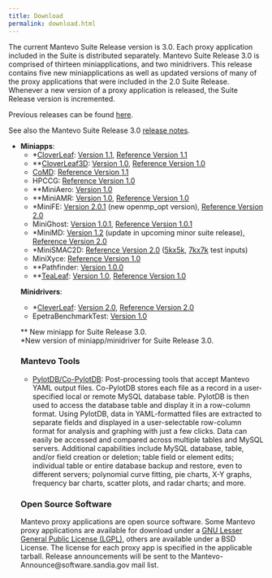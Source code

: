 ```yaml
---
title: Download
permalink: download.html
---
```


The current Mantevo Suite Release version is 3.0\. Each proxy application included in the Suite is distributed separately. Mantevo Suite Release 3.0 is comprised of thirteen miniapplications, and two minidrivers. This release contains five new miniapplications as well as updated versions of many of the proxy applications that were included in the 2.0 Suite Release. Whenever a new version of a proxy application is released, the Suite Release version is incremented.

Previous releases can be found [here](previous_releases.html").

See also the Mantevo Suite Release 3.0 [release notes](release_notes.html").

<ul>
<li><strong>Miniapps</strong>:


<ul>
<li>
    *<a href="http://uk-mac.github.io/CloverLeaf/">CloverLeaf</a>: 
    <a href="http://downloads.mantevo.org/CloverLeaf-1.1.html" class="downloadLink" name="CloverLeaf-1.1">Version 1.1</a>, 
    <a href="http://downloads.mantevo.org/CloverLeaf_ref-1.1.html" class="downloadLink" name="CloverLeaf_ref-1.1">Reference Version 1.1</a>
</li>

<li>
    **<a href="http://uk-mac.github.io/CloverLeaf3D/">CloverLeaf3D</a>: 
    <a href="http://downloads.mantevo.org/CloverLeaf3D-1.0.html" class="downloadLink" name="CloverLeaf3D-1.0">Version 1.0</a>, 
    <a href="http://downloads.mantevo.org/CloverLeaf3D_ref-1.0.html" class="downloadLink" name="CloverLeaf3D_ref-1.0">Reference Version 1.0</a>
</li>

<li>
    <a href="http://exmatex.github.io/CoMD">CoMD</a>: 
    <a href="http://downloads.mantevo.org/CoMD_ref-1.1b.html" class="downloadLink" name="CoMD_Ref">Reference Version 1.1</a>
</li>

<li>
    HPCCG: <a href="http://downloads.mantevo.org/HPCCG-1.0.html" class="downloadLink" name="HPCCG-1.0">Reference Version 1.0</a>
</li>

<li>
    **MiniAero: <a href="http://downloads.mantevo.org/miniAero_1.0.html" class="downloadLink" name="MiniAero-v1.0-Mantevo">Version 1.0</a>
</li>

<li>
    **MiniAMR: <a href="http://downloads.mantevo.org/miniAMR_1.0.html" class="downloadLink" name="miniAMR_1.0_all">Version 1.0</a>,
    <a href="http://downloads.mantevo.org/miniAMR_ref_1.0.html" class="downloadLink" name="miniAMR_1.0_ref">Reference Version 1.0</a>
</li>

<li>
    *MiniFE: <a href="http://downloads.mantevo.org/miniFE_2.0.1.html" class="downloadLink" name="miniFE-2.0.1">Version 2.0.1</a> (new openmp_opt version),
    <a href="http://downloads.mantevo.org/miniFE_ref_2.0.html" class="downloadLink" name="miniFE_ref-2.0">Reference Version 2.0</a>
</li>

<li>
    MiniGhost: <a href="http://downloads.mantevo.org/miniGhost_1.0.1.html" class="downloadLink" name="miniGhost_1.0.1">Version 1.0.1</a>, 
    <a href="http://downloads.mantevo.org/miniGhost_ref_1.0.1.html" class="downloadLink" name="miniGhost_ref_1.0.1">Reference Version 1.0.1</a>
</li>

<li>
    *MiniMD: <a href="http://downloads.mantevo.org/miniMD_1.2.html" class="downloadLink" name="miniMD_1.2">Version 1.2</a> (update in upcoming minor suite release),
    <a href="http://downloads.mantevo.org/miniMD_ref_2.0.html" class="downloadLink" name="miniMD_ref-2.0">Reference Version 2.0</a>
</li>

<li>
    *MiniSMAC2D: <a href="http://downloads.mantevo.org/miniSMAC2D_2.0.html" class="downloadLink" name="miniSMAC2D-2.0">Reference Version 2.0</a> 
    (<a href="http://downloads.mantevo.org/Test_case_5kx5k.tar.gz" class="downloadLink" name="Test_case_5kx5k">5kx5k</a>,
    <a href="http://downloads.mantevo.org/Test_case_7kx7k.tar.gz" class="downloadLink" name="Test_case_7kx7k">7kx7k</a> test inputs)
</li>

<li>
    MiniXyce: <a href="http://downloads.mantevo.org/miniXyce_1.0.html" class="downloadLink" name="miniXyce_1.0">Reference Version 1.0</a>
</li>

<li>
    **Pathfinder: <a href="http://downloads.mantevo.org/PathFinder_1.0.0.html" class="downloadLink" name="PathFinder_1.0.0">Version 1.0.0</a>
</li>

<li>
    **<a href="http://uk-mac.github.io/TeaLeaf/">TeaLeaf</a>:
    <a href="http://downloads.mantevo.org/TeaLeaf-1.0.html" class="downloadLink" name="TeaLeaf-1.0">Version 1.0</a>, 
    <a href="http://downloads.mantevo.org/TeaLeaf_ref-1.0.html" class="downloadLink" name="TeaLeaf_ref-1.0">Reference Version 1.0</a>
</li>
</ul>

<strong>Minidrivers</strong>:

<ul>
<li>
    *<a href="http://uk-mac.github.io/CleverLeaf/">CleverLeaf</a>: 
    <a href="http://downloads.mantevo.org/CleverLeaf-2.0.html" class="downloadLink" name="CleverLeaf-2.0">Version 2.0</a>, 
    <a href="http://downloads.mantevo.org/CleverLeaf_ref-2.0.html" class="downloadLink" name="CleverLeaf-2_Ref.0">Reference Version 2.0</a>
</li>

<li>
    EpetraBenchmarkTest: <a href="http://downloads.mantevo.org/EpetraBenchmarkTest-1.0.html" class="downloadLink" name="EpetraBenchmarkTest-1.0">Version 1.0</a>
</li>
</ul>

** New miniapp for Suite Release 3.0.
<br>
*New version of miniapp/minidriver for Suite Release 3.0.<br>


<h3 id="mantevotools">Mantevo Tools</h3>

<ul>
    <li>
        <a href="https://github.com/dwbarne/PYLOTDB">PylotDB/Co-PylotDB</a>: 
        Post-processing tools that accept Mantevo YAML output files. 
        Co-PylotDB stores each file as a record in a user-specified local or remote MySQL database table. 
        PylotDB is then used to access the database table and display it in a row-column format. 
        Using PylotDB, data in YAML-formatted files are extracted to separate fields and displayed in 
        a user-selectable row-column format for analysis and graphing with just a few clicks. 
        Data can easily be accessed and compared across multiple tables and MySQL servers. 
        Additional capabilities include MySQL database, table, and/or field creation or deletion; 
        table field or element edits; individual table or entire database backup and restore, 
        even to different servers; polynomial curve fitting, pie charts, X-Y graphs, frequency bar charts, 
        scatter plots, and radar charts; and more.
    </li>
</ul>

<h3 id="opensourcesoftware">Open Source Software</h3>

<p>
    Mantevo proxy applications are open source software. 
    Some Mantevo proxy applications are available for download under a 
    <a href="http://www.gnu.org/copyleft/lgpl.html">GNU Lesser General Public License (LGPL)</a>, 
    others are available under a BSD License. The license for each proxy app is specified in the applicable tarball. 
    Release announcements will be sent to the Mantevo-Announce@software.sandia.gov mail list.
</p>
